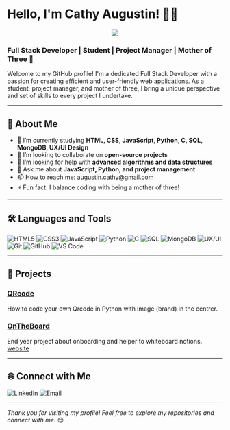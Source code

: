 # Hello, I'm Cathy Augustin! 👩‍💻

<p align="center">
  <img src="![Cathy](https://github.com/user-attachments/assets/91dce029-320d-44e6-aabd-2fe473e12a47)"/>
  <p align="center">

### Full Stack Developer | Student | Project Manager | Mother of Three :muscle:

Welcome to my GitHub profile! I'm a dedicated Full Stack Developer with a passion for creating efficient and user-friendly web applications. As a student, project manager, and mother of three, I bring a unique perspective and set of skills to every project I undertake.

---

## 🚀 About Me

- 🌱 I’m currently studying **HTML, CSS, JavaScript, Python, C, SQL, MongoDB, UX/UI Design**
- 👯 I’m looking to collaborate on **open-source projects**
- 🤔 I’m looking for help with **advanced algorithms and data structures**
- 💬 Ask me about **JavaScript, Python, and project management**
- 📫 How to reach me: [augustin.cathy@gmail.com](mailto:augustin.cathy@gmail.com)
- ⚡ Fun fact: I balance coding with being a mother of three!

---

## 🛠️ Languages and Tools

![HTML5](https://img.shields.io/badge/-HTML5-E34F26?style=flat&logo=html5&logoColor=white)
![CSS3](https://img.shields.io/badge/-CSS3-1572B6?style=flat&logo=css3&logoColor=white)
![JavaScript](https://img.shields.io/badge/-JavaScript-F7DF1E?style=flat&logo=javascript&logoColor=black)
![Python](https://img.shields.io/badge/-Python-3776AB?style=flat&logo=python&logoColor=white)
![C](https://img.shields.io/badge/-C-A8B9CC?style=flat&logo=c&logoColor=white)
![SQL](https://img.shields.io/badge/-SQL-4479A1?style=flat&logo=sql&logoColor=white)
![MongoDB](https://img.shields.io/badge/-MongoDB-47A248?style=flat&logo=mongodb&logoColor=white)
![UX/UI](https://img.shields.io/badge/-UX/UI-0DB1C4?style=flat&logo=adobe&logoColor=white)
![Git](https://img.shields.io/badge/-Git-F05032?style=flat&logo=git&logoColor=white)
![GitHub](https://img.shields.io/badge/-GitHub-181717?style=flat&logo=github&logoColor=white)
![VS Code](https://img.shields.io/badge/-VS%20Code-007ACC?style=flat&logo=visual-studio-code&logoColor=white)


---

## 📂 Projects

### [QRcode](https://github.com/HolbyKate/QrCode)
How to code your own Qrcode in Python with image (brand) in the centrer.

### [OnTheBoard](https://github.com/HolbyKate/Ontheboard)
End year project about onboarding and helper to whiteboard notions. [website](https://www.ontheboard.fr/)

---

## 🌐 Connect with Me

[![LinkedIn](https://img.shields.io/badge/-LinkedIn-0077B5?style=flat&logo=LinkedIn&logoColor=white)](https://www.linkedin.com/in/cathyaugustin/)
[![Email](https://img.shields.io/badge/-Email-D14836?style=flat&logo=Gmail&logoColor=white)](mailto:augustin.cathy@gmail.com)

---

*Thank you for visiting my profile! Feel free to explore my repositories and connect with me.* 😊
